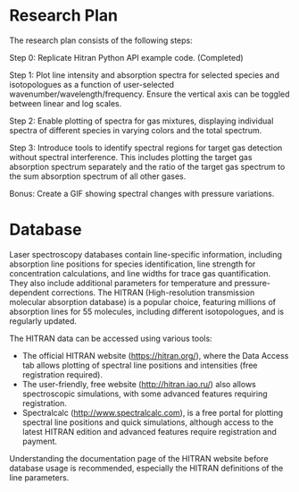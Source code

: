 # Research Plan

The research plan consists of the following steps:

Step 0: Replicate Hitran Python API example code. (Completed)

Step 1: Plot line intensity and absorption spectra for selected species and isotopologues as a function of user-selected wavenumber/wavelength/frequency. Ensure the vertical axis can be toggled between linear and log scales.

Step 2: Enable plotting of spectra for gas mixtures, displaying individual spectra of different species in varying colors and the total spectrum.

Step 3: Introduce tools to identify spectral regions for target gas detection without spectral interference. This includes plotting the target gas absorption spectrum separately and the ratio of the target gas spectrum to the sum absorption spectrum of all other gases.

Bonus: Create a GIF showing spectral changes with pressure variations.


# Database

Laser spectroscopy databases contain line-specific information, including absorption line positions for species identification, line strength for concentration calculations, and line widths for trace gas quantification. They also include additional parameters for temperature and pressure-dependent corrections. The HITRAN (High-resolution transmission molecular absorption database) is a popular choice, featuring millions of absorption lines for 55 molecules, including different isotopologues, and is regularly updated.

The HITRAN data can be accessed using various tools:
  - The official HITRAN website (https://hitran.org/), where the Data Access tab allows plotting of spectral line positions and intensities (free registration required).
  - The user-friendly, free website (http://hitran.iao.ru/) also allows spectroscopic simulations, with some advanced features requiring registration.
  - Spectralcalc (http://www.spectralcalc.com), is a free portal for plotting spectral line positions and quick simulations, although access to the latest HITRAN edition and advanced features require registration and payment.

Understanding the documentation page of the HITRAN website before database usage is recommended, especially the HITRAN definitions of the line parameters.



